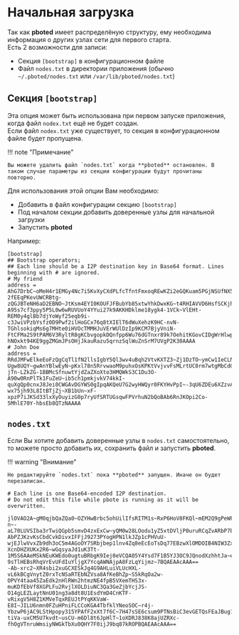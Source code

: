 # Начальная загрузка

Так как **pboted** имеет распределёную структуру, ему необходима информация о других узлах сети для первого старта.  
Есть 2 возможности для записи:

- Секция `[bootstrap]` в конфигурационном файле
- Файл `nodes.txt` в директории приложения (обычно `~/.pboted/nodes.txt` или `/var/lib/pboted/nodes.txt`)

## Секция `[bootstrap]`

Эта опция может быть использована при первом запуске приложения, когда файл `nodex.txt` ещё не будет создан.    
Если файл `nodex.txt` уже существует, то секция в конфигурационном файле будет пропущена.

!!! note "Примечание"

    Вы можете удалить файл `nodes.txt` когда **pboted** остановлен. В таком случае параметры из секции конфигурации будут прочитаны повторно.

Для использования этой опции Вам необходимо:

- Добавить в файл конфигурации секцию `[bootstrap]`
- Под началом секции добавить доверенные узлы для начальной загрузки
- Запустить **pboted**

Например:

```
[bootstrap]
## Bootstrap operators;
## Each line should be a I2P destination key in Base64 format. Lines beginning with # are ignored.
# My friend
address = AhG7DrbC~oMeH4r1EMGy4Nc7i5KvXyCXdPLfcTfntFmxoqREwKZi2eGQKuam5PGjNSUfNX5jJP-2fEEqPKevUWCRBtg-zQGJBTeNH6aD2EBNO~JtKsm4EYI0KOUFJFBubYb85xtwYhkDwxKG~t4RHIAVVD6HsfSCKjhrtJiuKnXaClJ77A-A95s7cf3ppy5P5L0w6wRUVUoY4YYui27k9AKKHDklme18ygk4-1VCk~VlEHt-REM0y4glBb7djYoWyf25eqb9i-c3JwiVPzbYsfz0D9Pwf2ilHoGCx76q8tXIElT6dWuXehzK9HC-nvN-TGhlsokiqMs6g7MHte0iHVOcTMMHJuVErWUlDzIp9KCM7BjyVniN-FtCFMa2S9tPAM6V3RyltR8gKCbvgopkDQnfpp6Wu76dGTnxr89k7OehitKGovCIDgWrHlwpVnsZbqSkIV6J-hNOxkt94KE9ggZMGmJPsOHjJkauRazu5qrnzSqlWuZnSrM7UVgP2K30AAAA
# John Doe
address = RRdJMFwElkeEoFzQgCqTl1fN2llsIgbY5Ql3wv4uBqh2VtvKXTZ3~Zj1DzTO~ymCw1IeCLNHvMLL87xHYaRub4hq-Ugw8UQY~gwAnYBlwEyN~pKxl78n5RrvwaoM9puhxOsKPKtVvjvvFsMLrtUC0rm7wtgMbCd0IqNgtU1p3reqejyjpiIA~Ai6~IbWIyHPIn~AlRy2m11UCdzm0XHxCZZbcN~3l8YWTNdHxp9Xdc9qdL-jTn-LZkZG-1BBMcSfnuwtYjdZaZXoXto3HMQWkS3C1Du3O-A90w0RnPlTk1FuZeU~ib5ch1pmkjvkV74kkI-quXgQp0cnxJ8Jei0CWGAvDGYWS0gIpqAKQeU7G2wyHWQyr0FKYHvPpI~-3qU6ZDEu6XZzvA7eKFasf-wx75jh93L8ItBTjZj~XB1bUn~xF-xpzP7iJKSd33lxXyOuyizG0p7ryUfSRTUGsqwFPVrhuN2bQoBAb6RnJKOpi2Co-5MhlE70Y-hbsEb8QTzNAAAA

```

## `nodes.txt`

Если Вы хотите добавить доверенные узлы в `nodes.txt` самостоятельно, то можете просто добавить их, сохранить файл и запустить **pboted**.

!!! warning "Внимание"

    Не редактируйте `nodes.txt` пока **pboted** запущен. Иначе он будет перезаписан.


```
# Each line is one Base64-encoded I2P destination.
# Do not edit this file while pbote is running as it will be overwritten.

jlOVAO2A~gM0qjbQaZQa0~OZYHwBrbc5ohUilIfsRITM1s~RxP6HoV8FKQl~mEM2Q9gPeWFW29xGP1qy-n~-aL70LUVSIba3rTwiQGpb5smvD4zxExCw~yQM0w28LOodu1yZ5xtDVljP0uruRCqZvARbP7bB8uJKJ7NPlmBsai9jIvrZFug-AbPZJKzvKsCbdCvkDivxIFFjJ9273PYogHPN1lkJZp1cPHVuU-wjEJlwVvxZb9dh3oC5m4AGoOY7SRbjbep1lnv4Zq8eEcEoTsDq77EBzwXlOMDOIB4NIW3ZxK8EJKEP-XcnDHZXUKx2R6~wGqsyaJd1uK3Tt-1M5S6AAeMSkNEuKWEdo0ugtuBRbgK9Iej0eVCQA05Y4Ysd7F1B5YJ3OC9JQnodXzhhtJa~ednw7yhOJoyvxWFDWKnA72zactlXksczn9rbxY3xHMtkezWw4lJmg1d-9sTlHEBsRhqVrEvUFdIuYljgX7YcqAWNAjpA8FzLqYijmz~7BQAEAAcAAA==
-Ab-xrc2~XR4sbi2xuGCXESkJg4G9AHLuiVLUcHXL-vL6kBCgVnytZ0rxTcNSaRTEbNZVsa8AfKeBhZp~S5kRqOa2w-OPVY4taa45ZaEdk2nHlRWn2htmzNE4fpB5VXemTHS3x-muKDfEbVf8XGPLFu2RvjlXOLDiuNC3Qa3GeZjbYcjJS-O14gLEZLaytNnU01ng3a8dt8U1EsdYmD4CnKTF-vRixgV5H8Z1KMVeTqxREUJtPYqKKVaW-E8I~JILU6nmn0FZuHPniFLCCoKGA4TbfklYNeoSOC~r4j-YbzwP6jAC9LStHpopy315YPAfF2xXt7f6C~7H47sSE6csum9PTNsBiC3evGETQsFEaJBug1TCcDWaDMcRiOOUuYkIPFdiVirSE91iBLCZX0bwVzS5xdCBQ1g-tiVa-uxCM5U7kvdt~usCU-m6Dl8t6JpHlT~1oXDRJ838K8ajUZRXc-fhOgVTnruWmsiyNWGkTbXu0QHY7F0ijJ9bq87kROPBQAEAAcAAA==

```
